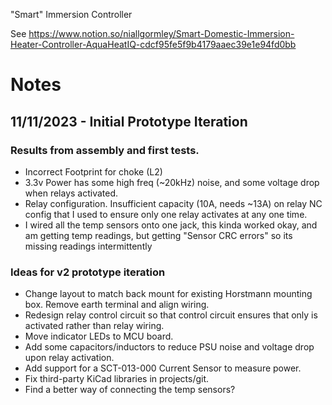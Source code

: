 "Smart" Immersion Controller

See https://www.notion.so/niallgormley/Smart-Domestic-Immersion-Heater-Controller-AquaHeatIQ-cdcf95fe5f9b4179aaec39e1e94fd0bb

# Notes

## 11/11/2023 - Initial Prototype Iteration

### Results from assembly and first tests.

- Incorrect Footprint for choke (L2)
- 3.3v Power has some high freq (~20kHz) noise, and some voltage drop when relays activated.
- Relay configuration. Insufficient capacity (10A, needs ~13A) on relay NC config that I used to ensure only one relay activates at any one time.
- I wired all the temp sensors onto one jack, this kinda worked okay, and am getting temp readings, but getting "Sensor CRC errors" so its missing readings intermittently

### Ideas for v2 prototype iteration

- Change layout to match back mount for existing Horstmann mounting box. Remove earth terminal and align wiring.
- Redesign relay control circuit so that control circuit ensures that only is activated rather than relay wiring.
- Move indicator LEDs to MCU board.
- Add some capacitors/inductors to reduce PSU noise and voltage drop upon relay activation.
- Add support for a SCT-013-000 Current Sensor to measure power.
- Fix third-party KiCad libraries in projects/git.
- Find a better way of connecting the temp sensors?

